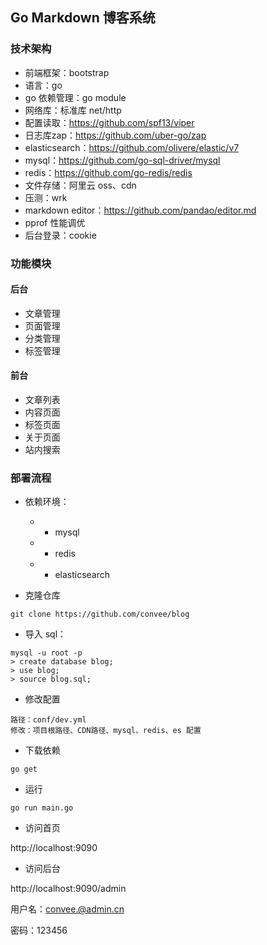 ## Go Markdown 博客系统

### 技术架构
* 前端框架：bootstrap
* 语言：go
* go 依赖管理：go module
* 网络库：标准库 net/http
* 配置读取：https://github.com/spf13/viper
* 日志库zap：https://github.com/uber-go/zap
* elasticsearch：https://github.com/olivere/elastic/v7
* mysql：https://github.com/go-sql-driver/mysql
* redis：https://github.com/go-redis/redis
* 文件存储：阿里云 oss、cdn
* 压测：wrk
* markdown editor：https://github.com/pandao/editor.md
* pprof 性能调优
* 后台登录：cookie 

### 功能模块
#### 后台
* 文章管理
* 页面管理
* 分类管理
* 标签管理
  
#### 前台
* 文章列表
* 内容页面
* 标签页面
* 关于页面
* 站内搜索


### 部署流程
* 依赖环境：
  * * mysql 
  * * redis 
  * * elasticsearch
  
* 克隆仓库
```
git clone https://github.com/convee/blog
```
* 导入 sql：
```
mysql -u root -p
> create database blog;
> use blog;
> source blog.sql;
```
* 修改配置
```
路径：conf/dev.yml
修改：项目根路径、CDN路径、mysql、redis、es 配置
```
* 下载依赖
```
go get
```
* 运行
```
go run main.go
```

* 访问首页

http://localhost:9090

* 访问后台

http://localhost:9090/admin
  
用户名：convee.@admin.cn
  
密码：123456